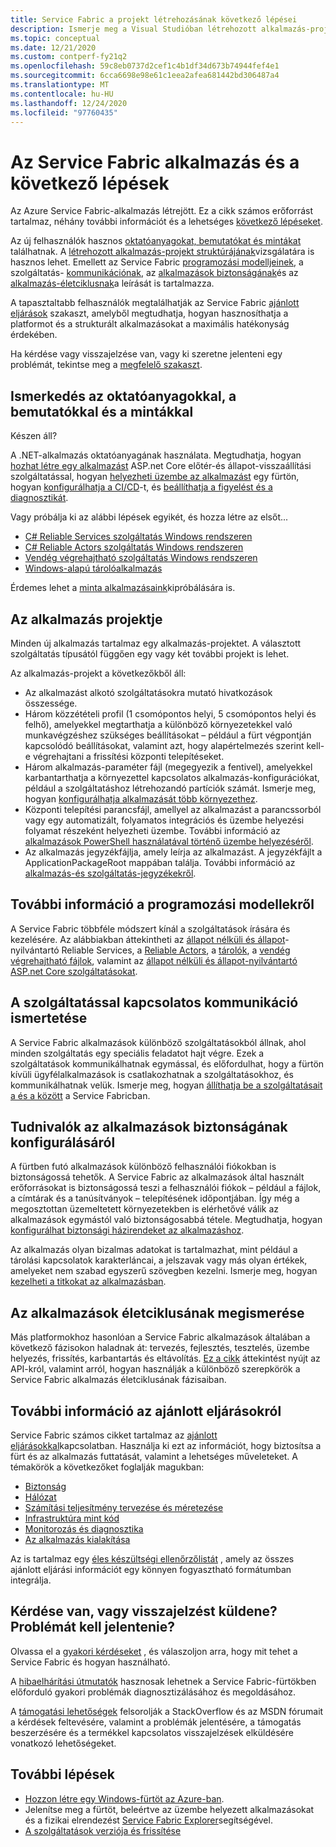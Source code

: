 ```yaml
---
title: Service Fabric a projekt létrehozásának következő lépései
description: Ismerje meg a Visual Studióban létrehozott alkalmazás-projektet.  Ismerje meg, hogyan hozhat létre szolgáltatásokat oktatóanyagokkal, és hogyan fejlesztheti Service Fabric szolgáltatásainak fejlesztését.
ms.topic: conceptual
ms.date: 12/21/2020
ms.custom: contperf-fy21q2
ms.openlocfilehash: 59c8eb0737d2cef1c4b1df34d673b74944fef4e1
ms.sourcegitcommit: 6cca6698e98e61c1eea2afea681442bd306487a4
ms.translationtype: MT
ms.contentlocale: hu-HU
ms.lasthandoff: 12/24/2020
ms.locfileid: "97760435"
---
```

# <a name="your-service-fabric-application-and-next-steps"></a>Az Service Fabric alkalmazás és a következő lépések
Az Azure Service Fabric-alkalmazás létrejött. Ez a cikk számos erőforrást tartalmaz, néhány további információt és a lehetséges [következő lépéseket](#next-steps).

Az új felhasználók hasznos [oktatóanyagokat, bemutatókat és mintákat](#get-started-with-tutorials-walk-throughs-and-samples) találhatnak. A [létrehozott alkalmazás-projekt struktúrájának](#the-application-project)vizsgálatára is hasznos lehet. Emellett az Service Fabric [programozási modelljeinek](#learn-more-about-the-programming-models), a szolgáltatás- [kommunikációnak](#learn-about-service-communication), az [alkalmazások biztonságának](#learn-about-configuring-application-security)és az [alkalmazás-életciklusnak](#learn-about-the-application-lifecycle)a leírását is tartalmazza.

A tapasztaltabb felhasználók megtalálhatják az Service Fabric [ajánlott eljárások](#learn-about-best-practices) szakaszt, amelyből megtudhatja, hogyan hasznosíthatja a platformot és a strukturált alkalmazásokat a maximális hatékonyság érdekében.

Ha kérdése vagy visszajelzése van, vagy ki szeretne jelenteni egy problémát, tekintse meg a [megfelelő szakaszt](#have-questions-or-feedback--need-to-report-an-issue).

## <a name="get-started-with-tutorials-walk-throughs-and-samples"></a>Ismerkedés az oktatóanyagokkal, a bemutatókkal és a mintákkal
Készen áll?  

A .NET-alkalmazás oktatóanyagának használata. Megtudhatja, hogyan [hozhat létre egy alkalmazást](service-fabric-tutorial-create-dotnet-app.md) ASP.net Core előtér-és állapot-visszaállítási szolgáltatással, hogyan [helyezheti üzembe az alkalmazást](service-fabric-tutorial-deploy-app-to-party-cluster.md) egy fürtön, hogyan [konfigurálhatja a CI/CD](service-fabric-tutorial-deploy-app-with-cicd-vsts.md)-t, és [beállíthatja a figyelést és a diagnosztikát](service-fabric-tutorial-monitoring-aspnet.md).

Vagy próbálja ki az alábbi lépések egyikét, és hozza létre az elsőt...
- [C# Reliable Services szolgáltatás Windows rendszeren](service-fabric-reliable-services-quick-start.md) 
- [C# Reliable Actors szolgáltatás Windows rendszeren](service-fabric-reliable-actors-get-started.md) 
- [Vendég végrehajtható szolgáltatás Windows rendszeren](quickstart-guest-app.md) 
- [Windows-alapú tárolóalkalmazás](service-fabric-get-started-containers.md) 

Érdemes lehet a [minta alkalmazásaink](/samples/browse/?products=azure)kipróbálására is.

## <a name="the-application-project"></a>Az alkalmazás projektje
Minden új alkalmazás tartalmaz egy alkalmazás-projektet. A választott szolgáltatás típusától függően egy vagy két további projekt is lehet.

Az alkalmazás-projekt a következőkből áll:

* Az alkalmazást alkotó szolgáltatásokra mutató hivatkozások összessége.
* Három közzétételi profil (1 csomópontos helyi, 5 csomópontos helyi és felhő), amelyekkel megtarthatja a különböző környezetekkel való munkavégzéshez szükséges beállításokat – például a fürt végpontján kapcsolódó beállításokat, valamint azt, hogy alapértelmezés szerint kell-e végrehajtani a frissítési központi telepítéseket.
* Három alkalmazás-paraméter fájl (megegyezik a fentivel), amelyekkel karbantarthatja a környezettel kapcsolatos alkalmazás-konfigurációkat, például a szolgáltatáshoz létrehozandó partíciók számát. Ismerje meg, hogyan [konfigurálhatja alkalmazását több környezethez](service-fabric-manage-multiple-environment-app-configuration.md).
* Központi telepítési parancsfájl, amellyel az alkalmazást a parancssorból vagy egy automatizált, folyamatos integrációs és üzembe helyezési folyamat részeként helyezheti üzembe. További információ az [alkalmazások PowerShell használatával történő üzembe helyezéséről](service-fabric-deploy-remove-applications.md).
* Az alkalmazás jegyzékfájlja, amely leírja az alkalmazást. A jegyzékfájlt a ApplicationPackageRoot mappában találja. További információ az [alkalmazás-és szolgáltatás-jegyzékekről](service-fabric-application-model.md).

## <a name="learn-more-about-the-programming-models"></a>További információ a programozási modellekről
A Service Fabric többféle módszert kínál a szolgáltatások írására és kezelésére.  Az alábbiakban áttekintheti az [állapot nélküli és állapot](service-fabric-reliable-services-introduction.md)-nyilvántartó Reliable Services, a [Reliable Actors](service-fabric-reliable-actors-introduction.md), a [tárolók](service-fabric-containers-overview.md), a [vendég végrehajtható fájlok](service-fabric-guest-executables-introduction.md), valamint az [állapot nélküli és állapot-nyilvántartó ASP.net Core szolgáltatásokat](service-fabric-reliable-services-communication-aspnetcore.md).

## <a name="learn-about-service-communication"></a>A szolgáltatással kapcsolatos kommunikáció ismertetése
A Service Fabric alkalmazások különböző szolgáltatásokból állnak, ahol minden szolgáltatás egy speciális feladatot hajt végre. Ezek a szolgáltatások kommunikálhatnak egymással, és előfordulhat, hogy a fürtön kívüli ügyfélalkalmazások is csatlakozhatnak a szolgáltatásokhoz, és kommunikálhatnak velük. Ismerje meg, hogyan [állíthatja be a szolgáltatásait a és a között](service-fabric-connect-and-communicate-with-services.md) a Service Fabricban. 

## <a name="learn-about-configuring-application-security"></a>Tudnivalók az alkalmazások biztonságának konfigurálásáról
A fürtben futó alkalmazások különböző felhasználói fiókokban is biztonságossá tehetők. A Service Fabric az alkalmazások által használt erőforrásokat is biztonságossá teszi a felhasználói fiókok – például a fájlok, a címtárak és a tanúsítványok – telepítésének időpontjában. Így még a megosztottan üzemeltetett környezetekben is elérhetővé válik az alkalmazások egymástól való biztonságosabbá tétele.  Megtudhatja, hogyan [konfigurálhat biztonsági házirendeket az alkalmazáshoz](service-fabric-application-runas-security.md).

Az alkalmazás olyan bizalmas adatokat is tartalmazhat, mint például a tárolási kapcsolatok karakterláncai, a jelszavak vagy más olyan értékek, amelyeket nem szabad egyszerű szövegben kezelni. Ismerje meg, hogyan [kezelheti a titkokat az alkalmazásban](service-fabric-application-secret-management.md).

## <a name="learn-about-the-application-lifecycle"></a>Az alkalmazások életciklusának megismerése
Más platformokhoz hasonlóan a Service Fabric alkalmazások általában a következő fázisokon haladnak át: tervezés, fejlesztés, tesztelés, üzembe helyezés, frissítés, karbantartás és eltávolítás. [Ez a cikk](service-fabric-application-lifecycle.md) áttekintést nyújt az API-król, valamint arról, hogyan használják a különböző szerepkörök a Service Fabric alkalmazás életciklusának fázisaiban.

## <a name="learn-about-best-practices"></a>További információ az ajánlott eljárásokról
Service Fabric számos cikket tartalmaz az [ajánlott eljárásokkal](./service-fabric-best-practices-overview.md)kapcsolatban. Használja ki ezt az információt, hogy biztosítsa a fürt és az alkalmazás futtatását, valamint a lehetséges műveleteket.
A témakörök a következőket foglalják magukban:
* [Biztonság](./service-fabric-best-practices-security.md)
* [Hálózat](./service-fabric-best-practices-networking.md)
* [Számítási teljesítmény tervezése és méretezése](./service-fabric-best-practices-capacity-scaling.md)
* [Infrastruktúra mint kód](./service-fabric-best-practices-infrastructure-as-code.md)
* [Monitorozás és diagnosztika](./service-fabric-best-practices-monitoring.md)
* [Az alkalmazás kialakítása](./service-fabric-best-practices-applications.md)

Az is tartalmaz egy [éles készültségi ellenőrzőlistát](./service-fabric-production-readiness-checklist.md) , amely az összes ajánlott eljárási információt egy könnyen fogyasztható formátumban integrálja.

## <a name="have-questions-or-feedback--need-to-report-an-issue"></a>Kérdése van, vagy visszajelzést küldene?  Problémát kell jelentenie?
Olvassa el a [gyakori kérdéseket](service-fabric-common-questions.md) , és válaszoljon arra, hogy mit tehet a Service Fabric és hogyan használható.

A [hibaelhárítási útmutatók](https://github.com/Azure/Service-Fabric-Troubleshooting-Guides) hasznosak lehetnek a Service Fabric-fürtökben előforduló gyakori problémák diagnosztizálásához és megoldásához.

A [támogatási lehetőségek](service-fabric-support.md) felsorolják a StackOverflow és az MSDN fórumait a kérdések feltevésére, valamint a problémák jelentésére, a támogatás beszerzésére és a termékkel kapcsolatos visszajelzések elküldésére vonatkozó lehetőségeket.


## <a name="next-steps"></a>További lépések
- [Hozzon létre egy Windows-fürtöt az Azure-ban](service-fabric-tutorial-create-vnet-and-windows-cluster.md).
- Jelenítse meg a fürtöt, beleértve az üzembe helyezett alkalmazásokat és a fizikai elrendezést [Service Fabric Explorer](service-fabric-visualizing-your-cluster.md)segítségével.
- [A szolgáltatások verziója és frissítése](service-fabric-application-upgrade-tutorial.md)